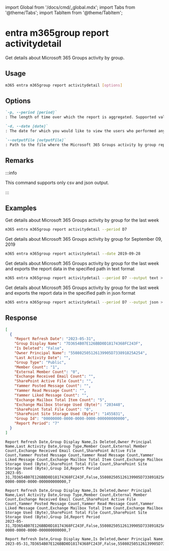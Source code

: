 <!-- DISCLAIMER: All secrets, passwords, and sensitive values in this document are examples only and not real credentials. -->
import Global from '/docs/cmd/_global.mdx';
import Tabs from '@theme/Tabs';
import TabItem from '@theme/TabItem';

# entra m365group report activitydetail

Get details about Microsoft 365 Groups activity by group.

## Usage

```sh
m365 entra m365group report activitydetail [options]
```

## Options

```md definition-list
`-p, --period [period]`
: The length of time over which the report is aggregated. Supported values `D7`, `D30`, `D90`, `D180`. Specify the `period` or `date`, but not both.

`-d, --date [date]`
: The date for which you would like to view the users who performed any activity. Supported date format is `YYYY-MM-DD`. Specify the `date` or `period`, but not both.

`--outputFile [outputFile]`
: Path to the file where the Microsoft 365 Groups activity by group report should be stored in
```

<Global />

## Remarks

:::info

This command supports only csv and json output.

:::

## Examples

Get details about Microsoft 365 Groups activity by group for the last week

```sh
m365 entra m365group report activitydetail --period D7
```

Get details about Microsoft 365 Groups activity by group for September 09, 2019

```sh
m365 entra m365group report activitydetail --date 2019-09-28
```

Get details about Microsoft 365 Groups activity by group for the last week and exports the report data in the specified path in text format

```sh
m365 entra m365group report activitydetail --period D7 --output text > "m365groupactivitydetail.txt"
```

Get details about Microsoft 365 Groups activity by group for the last week and exports the report data in the specified path in json format

```sh
m365 entra m365group report activitydetail --period D7 --output json > "m365groupactivitydetail.json"
```

## Response

<Tabs>
  <TabItem value="JSON">

  ```json
  [
    {
      "Report Refresh Date": "2023-05-31",
      "Group Display Name": "7D3654B07E126BBD0D18174368FC243F",
      "Is Deleted": "False",
      "Owner Principal Name": "550802505126139905D733891825A254",
      "Last Activity Date": "",
      "Group Type": "Public",
      "Member Count": "1",
      "External Member Count": "0",
      "Exchange Received Email Count": "",
      "SharePoint Active File Count": "",
      "Yammer Posted Message Count": "",
      "Yammer Read Message Count": "",
      "Yammer Liked Message Count": "",
      "Exchange Mailbox Total Item Count": "5",
      "Exchange Mailbox Storage Used (Byte)": "203448",
      "SharePoint Total File Count": "0",
      "SharePoint Site Storage Used (Byte)": "1455831",
      "Group Id": "00000000-0000-0000-0000-000000000000",
      "Report Period": "7"
    }
  ]
  ```

  </TabItem>
  <TabItem value="Text">

  ```text
  Report Refresh Date,Group Display Name,Is Deleted,Owner Principal Name,Last Activity Date,Group Type,Member Count,External Member Count,Exchange Received Email Count,SharePoint Active File Count,Yammer Posted Message Count,Yammer Read Message Count,Yammer Liked Message Count,Exchange Mailbox Total Item Count,Exchange Mailbox Storage Used (Byte),SharePoint Total File Count,SharePoint Site Storage Used (Byte),Group Id,Report Period
  2023-05-31,7D3654B07E126BBD0D18174368FC243F,False,550802505126139905D733891825A254,,Public,1,0,,,,,,5,203448,0,1455831,00000000-0000-0000-0000-000000000000,7
  ```

  </TabItem>
  <TabItem value="CSV">

  ```csv
  Report Refresh Date,Group Display Name,Is Deleted,Owner Principal Name,Last Activity Date,Group Type,Member Count,External Member Count,Exchange Received Email Count,SharePoint Active File Count,Yammer Posted Message Count,Yammer Read Message Count,Yammer Liked Message Count,Exchange Mailbox Total Item Count,Exchange Mailbox Storage Used (Byte),SharePoint Total File Count,SharePoint Site Storage Used (Byte),Group Id,Report Period
  2023-05-31,7D3654B07E126BBD0D18174368FC243F,False,550802505126139905D733891825A254,,Public,1,0,,,,,,5,203448,0,1455831,00000000-0000-0000-0000-000000000000,7
  ```

  </TabItem>
  <TabItem value="Markdown">

  ```md
  Report Refresh Date,Group Display Name,Is Deleted,Owner Principal Name,Last Activity Date,Group Type,Member Count,External Member Count,Exchange Received Email Count,SharePoint Active File Count,Yammer Posted Message Count,Yammer Read Message Count,Yammer Liked Message Count,Exchange Mailbox Total Item Count,Exchange Mailbox Storage Used (Byte),SharePoint Total File Count,SharePoint Site Storage Used (Byte),Group Id,Report Period
  2023-05-31,7D3654B07E126BBD0D18174368FC243F,False,550802505126139905D733891825A254,,Public,1,0,,,,,,5,203448,0,1455831,00000000-0000-0000-0000-000000000000,7
  ```

  </TabItem>
</Tabs>
